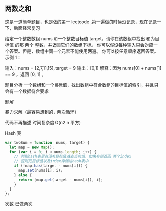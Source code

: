 ## 两数之和

这是一道简单题目，也是做的第一 leetcode ,第一遍做的时候没记录，现在记录一下，后面经常复习

给定一个整数数组 nums 和一个整数目标值 target，请你在该数组中找出 和为目标值 的那 两个 整数，并返回它们的数组下标。
你可以假设每种输入只会对应一个答案。但是，数组中同一个元素不能使用两遍。
你可以按任意顺序返回答案。
示例 1：

输入：nums = [2,7,11,15], target = 9
输出：[0,1]
解释：因为 nums[0] + nums[1] == 9 ，返回 [0, 1] 。

题目分析
一个数组和一个目标值，找出数组中符合数组的目标值的索引，并且只会有一个数据符合要求

题解

暴力求解（最容易想到的，两次循环）

代码不再描述 时间复杂度 O(n2 n 平方)

Hash 表

```js
var twoSum = function (nums, target) {
  let map = new Map();
  for (var i = 0; i < nums.length; i++) {
    // 判断hash表里有没有目标值减去当前值，如果有则返回 两个index
    // 否则把目标值以及index存储进hash表中
    if (!map.has(target - nums[i])) {
      map.set(nums[i], i);
    } else {
      return [map.get(target - nums[i]), i];
    }
  }
};
```

次数
已做两次
